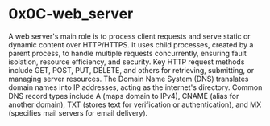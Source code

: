 # 0x0C-web_server

A web server's main role is to process client requests and serve static or 
dynamic content over HTTP/HTTPS. It uses child processes, created by a parent 
process, to handle multiple requests concurrently, ensuring fault isolation, 
resource efficiency, and security. Key HTTP request methods include GET, POST,
PUT, DELETE, and others for retrieving, submitting, or managing server resources.
The Domain Name System (DNS) translates domain names into IP addresses, acting
as the internet's directory. Common DNS record types include A (maps domain to 
IPv4), CNAME (alias for another domain), TXT (stores text for verification or 
authentication), and MX (specifies mail servers for email delivery).
